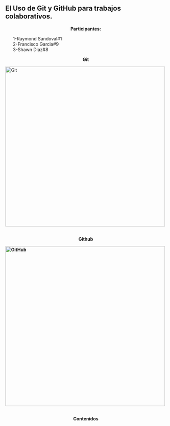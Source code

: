 ## El Uso de Git y GitHub para trabajos colaborativos.
<p align="center"><b>Participantes:</b></p>
<ul>
1-Raymond Sandoval#1<br>
2-Francisco Garcia#9<br>
3-Shawn Diaz#8<br>
</ul>
<p align=center><b>Git</b></p>
<img src="https://julioecheverri.files.wordpress.com/2016/07/git-logo.png" width="500" align="center" alt="Git">
<br>
<br>
<p align=center><b>Github</p>
<img src="https://github.githubassets.com/images/modules/logos_page/GitHub-Mark.png" width="500" align=center alt="GitHub">
<br>
<br>
<p align=center><font >Contenidos</font></p>
